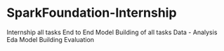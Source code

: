 # SparkFoundation-Internship
Internship all tasks 
End to End Model Building of all tasks
Data - Analysis
Eda
Model Building 
Evaluation
